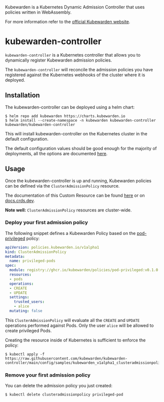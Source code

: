 Kubewarden is a Kubernetes Dynamic Admission Controller that uses policies written
in WebAssembly.

For more information refer to the [official Kubewarden website](https://kubewarden.io/).

# kubewarden-controller

`kubewarden-controller` is a Kubernetes controller that allows you to
dynamically register Kubewarden admission policies.

The `kubewarden-controller` will reconcile the admission policies you
have registered against the Kubernetes webhooks of the cluster where
it is deployed.

## Installation

The kubewarden-controller can be deployed using a helm chart:

```shell
$ helm repo add kubewarden https://charts.kubewarden.io
$ helm install --create-namespace -n kubewarden kubewarden-controller kubewarden/kubewarden-controller
```

This will install kubewarden-controller on the Kubernetes cluster in the default
configuration.

The default configuration values should be good enough for the
majority of deployments, all the options are documented
[here](https://charts.kubewarden.io/#configuration).

## Usage

Once the kubewarden-controller is up and running, Kubewarden policies can be defined
via the `ClusterAdmissionPolicy` resource.

The documentation of this Custom Resource can be found
[here](https://github.com/kubewarden/kubewarden-controller/blob/main/docs/crds/README.asciidoc)
or on [docs.crds.dev](https://doc.crds.dev/github.com/kubewarden/kubewarden-controller).

**Note well:** `ClusterAdmissionPolicy` resources are cluster-wide.

### Deploy your first admission policy

The following snippet defines a Kubewarden Policy based on the
[pod-privileged](https://github.com/kubewarden/pod-privileged-policy)
policy:

```yaml
apiVersion: policies.kubewarden.io/v1alpha1
kind: ClusterAdmissionPolicy
metadata:
  name: privileged-pods
spec:
  module: registry://ghcr.io/kubewarden/policies/pod-privileged:v0.1.0
  resources:
  - pods
  operations:
  - CREATE
  - UPDATE
  settings:
    trusted_users:
    - alice
  mutating: false
```

This `ClusterAdmissionPolicy` will evaluate all the `CREATE` and
`UPDATE` operations performed against Pods. Only the user `alice` will
be allowed to create privileged Pods.

Creating the resource inside of Kubernetes is sufficient to enforce the policy:

```shell
$ kubectl apply -f https://raw.githubusercontent.com/kubewarden/kubewarden-controller/main/config/samples/kubewarden_v1alpha1_clusteradmissionpolicy.yaml
```

### Remove your first admission policy

You can delete the admission policy you just created:

```
$ kubectl delete clusteradmissionpolicy privileged-pod
```
